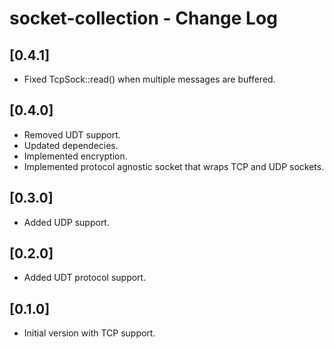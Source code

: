 # socket-collection - Change Log

## [0.4.1]

* Fixed TcpSock::read() when multiple messages are buffered.

## [0.4.0]

* Removed UDT support.
* Updated dependecies.
* Implemented encryption.
* Implemented protocol agnostic socket that wraps TCP and UDP sockets.

## [0.3.0]

* Added UDP support.

## [0.2.0]

* Added UDT protocol support.

## [0.1.0]

* Initial version with TCP support.
